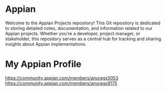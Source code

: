 # Appian
Welcome to the Appian Projects repository! This Git repository is dedicated to storing detailed notes, documentation, and information related to our Appian projects. Whether you're a developer, project manager, or stakeholder, this repository serves as a central hub for tracking and sharing insights about Appian implementations.


# My Appian Profile

https://community.appian.com/members/anurags5053 
https://community.appian.com/members/anurags8175
